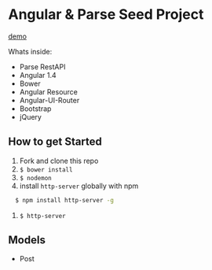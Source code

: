 # Angular & Parse Seed Project

[demo](http://new-parse.parseapp.com/)

Whats inside: 

* Parse RestAPI
* Angular 1.4
* Bower
* Angular Resource
* Angular-UI-Router
* Bootstrap
* jQuery

## How to get Started

1. Fork and clone this repo
1. `$ bower install`
1. `$ nodemon`
1. install `http-server` globally with npm
  ```bash
    $ npm install http-server -g
  ```
1. `$ http-server`


## Models

* Post